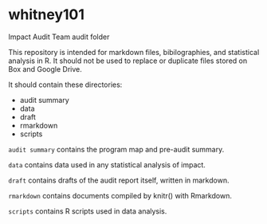 # whitney101


Impact Audit Team audit folder

This repository is intended for markdown files, bibilographies, and statistical analysis in R. It should not be used to replace or duplicate files stored on Box and Google Drive. 

It should contain these directories: 

- audit summary
- data
- draft
- rmarkdown 
- scripts


`audit summary` contains the program map and pre-audit summary.

`data` contains data used in any statistical analysis of impact.

`draft` contains drafts of the audit report itself, written in markdown.

`rmarkdown` contains documents compiled by knitr() with Rmarkdown.

`scripts` contains R scripts used in data analysis.